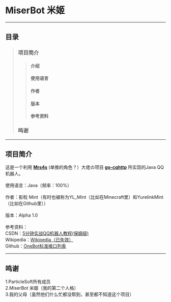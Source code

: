 # **MiserBot 米姬**
***
## 目录
> ### 项目简介
> > #### 介绍
> > #### 使用语言
> > #### 作者
> > #### 版本
> > #### 参考资料
> ### 鸣谢
***
## 项目简介
这是一个利用 [**Mrs4s**](https://github.com/Mrs4s) (单推的角色？）大佬の项目 [**go-cqhttp**](https://github.com/Mrs4s/go-cqhttp) 所实现的Java
QQ机器人。\
\
使用语言：Java（频率：100%）\
\
作者：影粒 Mint（有时也被称为YL_Mint（比如在Minecraft里）和YurelinkMint（比如在Github里））\
\
版本：Alpha 1.0\
\
参考资料：\
CSDN：[5分钟实战QQ机器人教程(保姆级)](https://blog.csdn.net/xvktdmjg/article/details/113484966) \
Wikipedia：[Wikipedia（已失效）](https://zh.wikipedia.org/wiki/Smart_QQ) \
Github：[OneBot标准接口列表](https://github.com/howmanybots/onebot/blob/master/v11/specs/api/public.md)
***
## 鸣谢
1.ParticleSoft所有成员\
2.MiserBot 米姬（我的第二个人格）\
3.我的父母（虽然他们什么忙都没帮到，甚至都不知道这个项目）